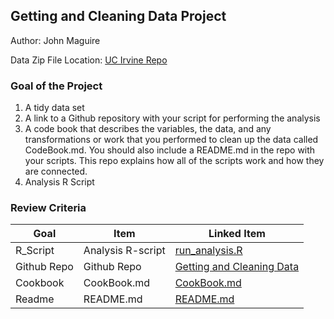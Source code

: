 ## Getting and Cleaning Data Project

Author: John Maguire

Data Zip File Location: [UC Irvine Repo](https://d396qusza40orc.cloudfront.net/getdata%2Fprojectfiles%2FUCI%20HAR%20Dataset.zip)

### Goal of the Project

1. A tidy data set
2. A link to a Github repository with your script for performing the analysis
3. A code book that describes the variables, the data, and any transformations or work that you performed to clean up the data called CodeBook.md. You should also include a README.md in the repo with your scripts. This repo explains how all of the scripts work and how they are connected.
4. Analysis R Script

### Review Criteria
| Goal  | Item | Linked Item |
| ------------- | ------------- | ------------ |
| R_Script  | Analysis R-script  | [run_analysis.R](https://github.com/john-maguire/datasciencecoursera/blob/master/Getting_And_Cleaning_Data/run_analysis.R) |
| Github Repo  | Github Repo  | [Getting and Cleaning Data](https://github.com/john-maguire/datasciencecoursera/tree/master/Getting_And_Cleaning_Data) |
| Cookbook  | CookBook.md  | [CookBook.md](https://github.com/john-maguire/datasciencecoursera/blob/master/Getting_And_Cleaning_Data/CodeBook.md) |
| Readme  | README.md  | [README.md](https://github.com/john-maguire/datasciencecoursera/blob/master/Getting_And_Cleaning_Data/README.md) |

